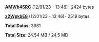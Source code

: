 [**AMWb4SRC**](/data/AMWb4SRC.txt) (12/01/23 - 13:46)- 2424 bytes

[**z2WpkbE8**](/data/z2WpkbE8.txt) (12/01/23 - 13:46)- 2519 bytes

**Total Datas**: 3981

**Total Size**: 24.54 MB / 24.5 MB